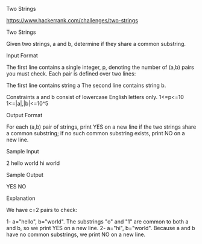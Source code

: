 Two Strings

https://www.hackerrank.com/challenges/two-strings

Two Strings

Given two strings, a and b, determine if they share a common substring.

Input Format

The first line contains a single integer, p, denoting the number of (a,b) pairs you must check. 
Each pair is defined over two lines:

The first line contains string a
The second line contains string b.

Constraints
a and b consist of lowercase English letters only.
1<=p<=10
1<=|a|,|b|<=10^5

Output Format

For each (a,b) pair of strings, print YES on a new line if the two strings share a common substring; 
if no such common substring exists, print NO on a new line.

Sample Input

2
hello
world
hi
world

Sample Output

YES
NO

Explanation

We have c=2 pairs to check:

1- a="hello", b="world". The substrings "o" and "1" are common to both a and b, so we print YES on a new line.
2- a="hi", b="world". Because a and b have no common substrings, we print NO on a new line.
